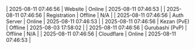 | 2025-08-11 07:46:56 | Website | Online | 2025-08-11 07:46:53 |
| 2025-08-11 07:46:56 | Registration | Offline | N/A |
| 2025-08-11 07:46:56 | Auth Server | Online | 2025-08-11 07:46:53 |
| 2025-08-11 07:46:56 | Kezan (PvE) | Offline | 2025-08-03 17:58:02 |
| 2025-08-11 07:46:56 | Gurubashi (PvP) | Offline | N/A |
| 2025-08-11 07:46:56 | Cloudflare | Online | 2025-08-11 07:46:53 |
